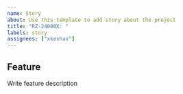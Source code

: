 ```yaml
---
name: Story
about: Use this template to add story about the project
title: "RZ-24000X: "
labels: story
assignees: ["xkeshav"]
---
```


## Feature

Write feature description


